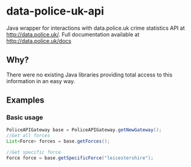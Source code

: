 data-police-uk-api
==================
Java wrapper for interactions with data.police.uk crime statistics API at http://data.police.uk/. Full documentation 
available at http://data.police.uk/docs

## Why?
There were no existing Java libraries providing total access to this information in an easy way. 

## Examples

### Basic usage
```java
PoliceAPIGateway base = PoliceAPIGateway.getNewGateway();
//Get all forces
List<Force> forces = base.getForces();

//Get specific force
Force force = base.getSpecificForce("leicestershire");

```
